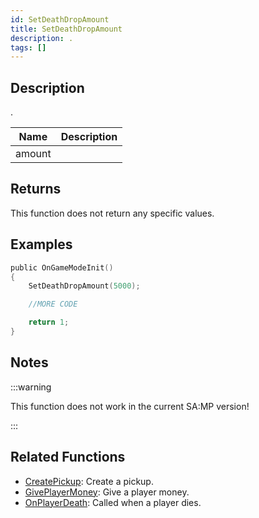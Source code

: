 ```yaml
---
id: SetDeathDropAmount
title: SetDeathDropAmount
description: .
tags: []
---
```


## Description

.

| Name   | Description |
| ------ | ----------- |
| amount |             |

## Returns

This function does not return any specific values.

## Examples

```c
public OnGameModeInit()
{
    SetDeathDropAmount(5000);

    //MORE CODE

    return 1;
}
```

## Notes

:::warning

This function does not work in the current SA:MP version!

:::

## Related Functions

- [CreatePickup](CreatePickup.md): Create a pickup.
- [GivePlayerMoney](GivePlayerMoney.md): Give a player money.
- [OnPlayerDeath](../callbacks/OnPlayerDeath.md): Called when a player dies.
